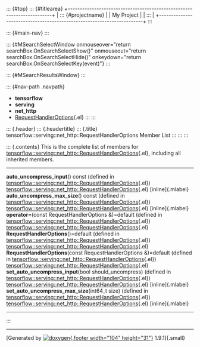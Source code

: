 ::: {#top}
::: {#titlearea}
+-----------------------------------------------------------------------+
| ::: {#projectname}                                                    |
| My Project                                                            |
| :::                                                                   |
+-----------------------------------------------------------------------+
:::

::: {#main-nav}
:::

::: {#MSearchSelectWindow onmouseover="return searchBox.OnSearchSelectShow()" onmouseout="return searchBox.OnSearchSelectHide()" onkeydown="return searchBox.OnSearchSelectKey(event)"}
:::

::: {#MSearchResultsWindow}
:::

::: {#nav-path .navpath}
-   **tensorflow**
-   **serving**
-   **net\_http**
-   [RequestHandlerOptions](classtensorflow_1_1serving_1_1net__http_1_1RequestHandlerOptions.html){.el}
:::
:::

::: {.header}
::: {.headertitle}
::: {.title}
tensorflow::serving::net\_http::RequestHandlerOptions Member List
:::
:::
:::

::: {.contents}
This is the complete list of members for
[tensorflow::serving::net\_http::RequestHandlerOptions](classtensorflow_1_1serving_1_1net__http_1_1RequestHandlerOptions.html){.el},
including all inherited members.

  ------------------------------------------------------------------------------------------------------------------------------------------------------------------------------------------------------------------- ------------------------------------------------------------------------------------------------------------------------------------- -------------------
  **auto\_uncompress\_input**() const (defined in [tensorflow::serving::net\_http::RequestHandlerOptions](classtensorflow_1_1serving_1_1net__http_1_1RequestHandlerOptions.html){.el})                                [tensorflow::serving::net\_http::RequestHandlerOptions](classtensorflow_1_1serving_1_1net__http_1_1RequestHandlerOptions.html){.el}   [inline]{.mlabel}
  **auto\_uncompress\_max\_size**() const (defined in [tensorflow::serving::net\_http::RequestHandlerOptions](classtensorflow_1_1serving_1_1net__http_1_1RequestHandlerOptions.html){.el})                            [tensorflow::serving::net\_http::RequestHandlerOptions](classtensorflow_1_1serving_1_1net__http_1_1RequestHandlerOptions.html){.el}   [inline]{.mlabel}
  **operator=**(const RequestHandlerOptions &)=default (defined in [tensorflow::serving::net\_http::RequestHandlerOptions](classtensorflow_1_1serving_1_1net__http_1_1RequestHandlerOptions.html){.el})               [tensorflow::serving::net\_http::RequestHandlerOptions](classtensorflow_1_1serving_1_1net__http_1_1RequestHandlerOptions.html){.el}   
  **RequestHandlerOptions**()=default (defined in [tensorflow::serving::net\_http::RequestHandlerOptions](classtensorflow_1_1serving_1_1net__http_1_1RequestHandlerOptions.html){.el})                                [tensorflow::serving::net\_http::RequestHandlerOptions](classtensorflow_1_1serving_1_1net__http_1_1RequestHandlerOptions.html){.el}   
  **RequestHandlerOptions**(const RequestHandlerOptions &)=default (defined in [tensorflow::serving::net\_http::RequestHandlerOptions](classtensorflow_1_1serving_1_1net__http_1_1RequestHandlerOptions.html){.el})   [tensorflow::serving::net\_http::RequestHandlerOptions](classtensorflow_1_1serving_1_1net__http_1_1RequestHandlerOptions.html){.el}   
  **set\_auto\_uncompress\_input**(bool should\_uncompress) (defined in [tensorflow::serving::net\_http::RequestHandlerOptions](classtensorflow_1_1serving_1_1net__http_1_1RequestHandlerOptions.html){.el})          [tensorflow::serving::net\_http::RequestHandlerOptions](classtensorflow_1_1serving_1_1net__http_1_1RequestHandlerOptions.html){.el}   [inline]{.mlabel}
  **set\_auto\_uncompress\_max\_size**(int64\_t size) (defined in [tensorflow::serving::net\_http::RequestHandlerOptions](classtensorflow_1_1serving_1_1net__http_1_1RequestHandlerOptions.html){.el})                [tensorflow::serving::net\_http::RequestHandlerOptions](classtensorflow_1_1serving_1_1net__http_1_1RequestHandlerOptions.html){.el}   [inline]{.mlabel}
  ------------------------------------------------------------------------------------------------------------------------------------------------------------------------------------------------------------------- ------------------------------------------------------------------------------------------------------------------------------------- -------------------
:::

------------------------------------------------------------------------

[Generated by [![doxygen](doxygen.svg){.footer width="104"
height="31"}](https://www.doxygen.org/index.html) 1.9.1]{.small}
